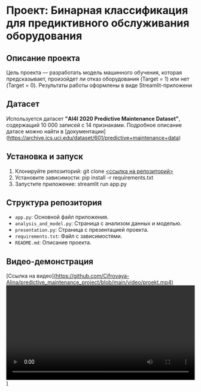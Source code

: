 # Проект: Бинарная классификация для предиктивного обслуживания оборудования 
## Описание проекта 
Цель проекта — разработать модель машинного обучения, которая 
предсказывает, произойдет ли отказ оборудования (Target = 1) или нет
 (Target = 0). Результаты работы оформлены в виде Streamlit-приложени
 ## Датасет 
Используется датасет **"AI4I 2020 Predictive Maintenance Dataset"**,
 содержащий 10 000 записей с 14 признаками. Подробное описание датасе
 можно найти в [документации]
 (https://archive.ics.uci.edu/dataset/601/predictive+maintenance+data)
 ## Установка и запуск 
1. Клонируйте репозиторий: 
   git clone [<ссылка на репозиторий>](https://github.com/Cifrovaya-Alina/predictive_maintenance_project.git)
2. Установите зависимости: 
   pip install -r requirements.txt 
3. Запустите приложение: 
   streamlit run app.py 
## Структура репозитория
- `app.py`: Основной файл приложения. 
- `analysis_and_model.py`: Страница с анализом данных и моделью.
- `presentation.py`: Страница с презентацией проекта.
- `requirements.txt`: Файл с зависимостями.
- `README.md`: Описание проекта. 
## Видео-демонстрация 
[Ссылка на видео][(https://github.com/Cifrovaya-Alina/predictive_maintenance_project/blob/main/video/proekt.mp4)
<video src="proekt/video.mp4" controls width="100%"></video>)](https://disk.yandex.ru/i/JJ-hxAL7ng5Ltg)
